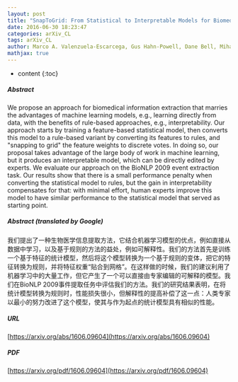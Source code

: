 ```yaml
---
layout: post
title: "SnapToGrid: From Statistical to Interpretable Models for Biomedical Information Extraction"
date: 2016-06-30 18:23:47
categories: arXiv_CL
tags: arXiv_CL
author: Marco A. Valenzuela-Escarcega, Gus Hahn-Powell, Dane Bell, Mihai Surdeanu
mathjax: true
---
```


* content
{:toc}

##### Abstract
We propose an approach for biomedical information extraction that marries the advantages of machine learning models, e.g., learning directly from data, with the benefits of rule-based approaches, e.g., interpretability. Our approach starts by training a feature-based statistical model, then converts this model to a rule-based variant by converting its features to rules, and "snapping to grid" the feature weights to discrete votes. In doing so, our proposal takes advantage of the large body of work in machine learning, but it produces an interpretable model, which can be directly edited by experts. We evaluate our approach on the BioNLP 2009 event extraction task. Our results show that there is a small performance penalty when converting the statistical model to rules, but the gain in interpretability compensates for that: with minimal effort, human experts improve this model to have similar performance to the statistical model that served as starting point.

##### Abstract (translated by Google)
我们提出了一种生物医学信息提取方法，它结合机器学习模型的优点，例如直接从数据中学习，以及基于规则的方法的益处，例如可解释性。我们的方法首先是训练一个基于特征的统计模型，然后将这个模型转换为一个基于规则的变体，把它的特征转换为规则，并将特征权重“贴合到网格”。在这样做的时候，我们的建议利用了机器学习中的大量工作，但它产生了一个可以直接由专家编辑的可解释的模型。我们在BioNLP 2009事件提取任务中评估我们的方法。我们的研究结果表明，在将统计模型转换为规则时，性能损失很小，但解释性的提高补偿了这一点：人类专家以最小的努力改进了这个模型，使其与作为起点的统计模型具有相似的性能。

##### URL
[https://arxiv.org/abs/1606.09604](https://arxiv.org/abs/1606.09604)

##### PDF
[https://arxiv.org/pdf/1606.09604](https://arxiv.org/pdf/1606.09604)

